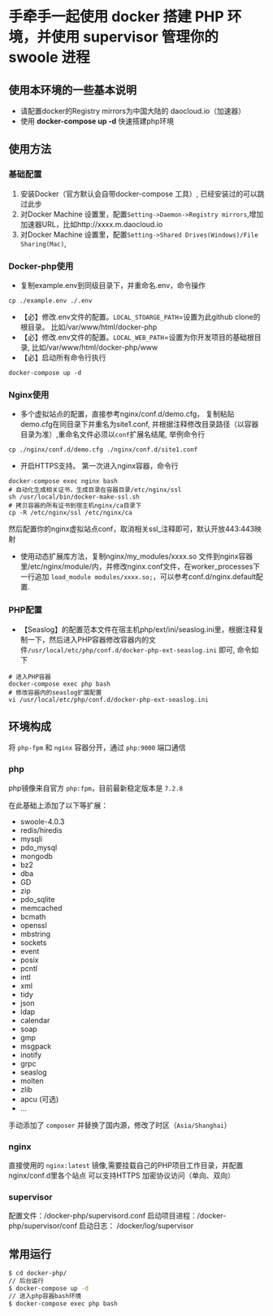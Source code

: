 #  手牵手一起使用 docker 搭建 PHP 环境，并使用 supervisor 管理你的 swoole 进程

## 使用本环境的一些基本说明

- 请配置docker的Registry mirrors为中国大陆的 daocloud.io（加速器）
- 使用 **docker-compose up -d** 快速搭建php环境


## 使用方法

### 基础配置
1. 安装Docker（官方默认会自带docker-compose 工具）, 已经安装过的可以跳过此步
2. 对Docker Machine 设置里，配置`Setting->Daemon->Registry mirrors`,增加加速器URL，比如http://xxxx.m.daocloud.io
3. 对Docker Machine 设置里，配置`Setting->Shared Drives(Windows)/File Sharing(Mac)`, 


### Docker-php使用
- 复制example.env到同级目录下，并重命名.env，命令操作 
```shell
cp ./example.env ./.env
```
- 【必】修改.env文件的配置。`LOCAL_STOARGE_PATH`=设置为此github clone的根目录。 比如/var/www/html/docker-php
- 【必】修改.env文件的配置。`LOCAL_WEB_PATH`=设置为你开发项目的基础根目录, 比如/var/www/html/docker-php/www
- 【必】启动所有命令行执行
```shell
docker-compose up -d
```

### Nginx使用
- 多个虚拟站点的配置，直接参考nginx/conf.d/demo.cfg， 复制粘贴demo.cfg在同目录下并重名为site1.conf, 并根据注释修改目录路径（以容器目录为准）,重命名文件必须以`conf`扩展名结尾, 举例命令行
```shell
cp ./nginx/conf.d/demo.cfg ./nginx/conf.d/site1.conf
```
- 开启HTTPS支持。 第一次进入nginx容器，命令行
```shell
docker-compose exec nginx bash
# 自动化生成相关证书，生成目录在容器目录/etc/nginx/ssl
sh /usr/local/bin/docker-make-ssl.sh
# 拷贝容器的所有证书到宿主机nginx/ca目录下
cp -R /etc/nginx/ssl /etc/nginx/ca
```
然后配置你的nginx虚拟站点conf，取消相关ssl_注释即可，默认开放443:443映射
- 使用动态扩展库方法，复制nginx/my_modules/xxxx.so 文件到nginx容器里/etc/nginx/module/内，并修改nginx.conf文件，在worker_processes下一行追加 `load_module modules/xxxx.so;`，可以参考conf.d/nginx.default配置.

### PHP配置
- 【Seaslog】的配置范本文件在宿主机php/ext/ini/seaslog.ini里，根据注释复制一下，然后进入PHP容器修改容器内的文件`/usr/local/etc/php/conf.d/docker-php-ext-seaslog.ini` 即可, 命令如下
```shell
# 进入PHP容器
docker-compose exec php bash
# 修改容器内的seaslog扩展配置
vi /usr/local/etc/php/conf.d/docker-php-ext-seaslog.ini
```


## 环境构成

将 `php-fpm` 和 `nginx` 容器分开，通过 `php:9000` 端口通信

### php

php镜像来自官方 `php:fpm`，目前最新稳定版本是 `7.2.8`

在此基础上添加了以下等扩展：

- swoole-4.0.3
- redis/hiredis
- mysqli
- pdo_mysql
- mongodb
- bz2
- dba
- GD
- zip
- pdo_sqlite
- memcached
- bcmath
- openssl
- mbstring
- sockets
- event
- posix
- pcntl
- intl
- xml
- tidy
- json
- ldap
- calendar
- soap
- gmp
- msgpack
- inotify
- grpc
- seaslog
- molten
- zlib
- apcu (可选)
- ...


手动添加了 `composer` 并替换了国内源，修改了时区（`Asia/Shanghai`）

### nginx

直接使用的 `nginx:latest` 镜像,需要挂载自己的PHP项目工作目录，并配置nginx/conf.d里各个站点
可以支持HTTPS 加密协议访问（单向、双向）

### supervisor
配置文件：/docker-php/supervisord.conf
启动项目进程：/docker-php/supervisor/conf
启动日志： /docker/log/supervisor


## 常用运行

```sh
$ cd docker-php/
// 后台运行
$ docker-compose up -d
// 进入php容器bash环境
$ docker-compose exec php bash
```
